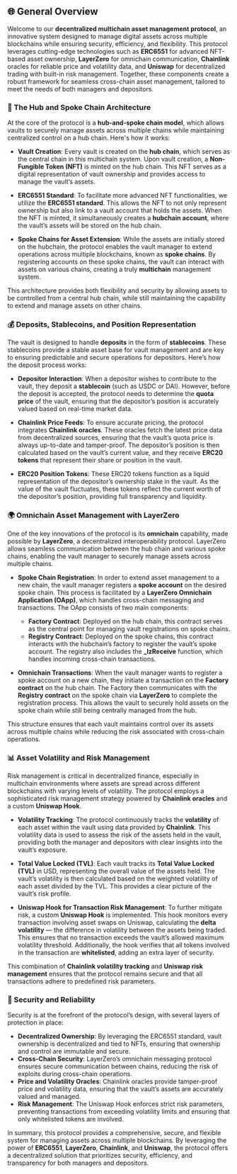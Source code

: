 ## 🌐 General Overview

Welcome to our **decentralized multichain asset management protocol**, an innovative system designed to manage digital assets across multiple blockchains while ensuring security, efficiency, and flexibility. This protocol leverages cutting-edge technologies such as **ERC6551** for advanced NFT-based asset ownership, **LayerZero** for omnichain communication, **Chainlink** oracles for reliable price and volatility data, and **Uniswap** for decentralized trading with built-in risk management. Together, these components create a robust framework for seamless cross-chain asset management, tailored to meet the needs of both managers and depositors.

### 🔗 The Hub and Spoke Chain Architecture

At the core of the protocol is a **hub-and-spoke chain model**, which allows vaults to securely manage assets across multiple chains while maintaining centralized control on a hub chain. Here's how it works:

- **Vault Creation**: Every vault is created on the **hub chain**, which serves as the central chain in this multichain system. Upon vault creation, a **Non-Fungible Token (NFT)** is minted on the hub chain. This NFT serves as a digital representation of vault ownership and provides access to manage the vault’s assets.

- **ERC6551 Standard**: To facilitate more advanced NFT functionalities, we utilize the **ERC6551 standard**. This allows the NFT to not only represent ownership but also link to a vault account that holds the assets. When the NFT is minted, it simultaneously creates a **hubchain account**, where the vault’s assets will be stored on the hub chain.

- **Spoke Chains for Asset Extension**: While the assets are initially stored on the hubchain, the protocol enables the vault manager to extend operations across multiple blockchains, known as **spoke chains**. By registering accounts on these spoke chains, the vault can interact with assets on various chains, creating a truly **multichain** management system.

This architecture provides both flexibility and security by allowing assets to be controlled from a central hub chain, while still maintaining the capability to extend and manage assets on other chains.

### 💰 Deposits, Stablecoins, and Position Representation

The vault is designed to handle **deposits** in the form of **stablecoins**. These stablecoins provide a stable asset base for vault management and are key to ensuring predictable and secure operations for depositors. Here’s how the deposit process works:

- **Depositor Interaction**: When a depositor wishes to contribute to the vault, they deposit a **stablecoin** (such as USDC or DAI). However, before the deposit is accepted, the protocol needs to determine the **quota price** of the vault, ensuring that the depositor’s position is accurately valued based on real-time market data.

- **Chainlink Price Feeds**: To ensure accurate pricing, the protocol integrates **Chainlink oracles**. These oracles fetch the latest price data from decentralized sources, ensuring that the vault’s quota price is always up-to-date and tamper-proof. The depositor’s position is then calculated based on the vault’s current value, and they receive **ERC20 tokens** that represent their share or position in the vault.

- **ERC20 Position Tokens**: These ERC20 tokens function as a liquid representation of the depositor’s ownership stake in the vault. As the value of the vault fluctuates, these tokens reflect the current worth of the depositor’s position, providing full transparency and liquidity.

### 🌍 Omnichain Asset Management with LayerZero

One of the key innovations of the protocol is its **omnichain** capability, made possible by **LayerZero**, a decentralized interoperability protocol. LayerZero allows seamless communication between the hub chain and various spoke chains, enabling the vault manager to securely manage assets across multiple chains.

- **Spoke Chain Registration**: In order to extend asset management to a new chain, the vault manager registers a **spoke account** on the desired spoke chain. This process is facilitated by a **LayerZero Omnichain Application (OApp)**, which handles cross-chain messaging and transactions. The OApp consists of two main components:
  - **Factory Contract**: Deployed on the hub chain, this contract serves as the central point for managing vault registrations on spoke chains.
  - **Registry Contract**: Deployed on the spoke chains, this contract interacts with the hubchain’s factory to register the vault’s spoke account. The registry also includes the **_lzReceive** function, which handles incoming cross-chain transactions.

- **Omnichain Transactions**: When the vault manager wants to register a spoke account on a new chain, they initiate a transaction on the **Factory contract** on the hub chain. The Factory then communicates with the **Registry contract** on the spoke chain via **LayerZero** to complete the registration process. This allows the vault to securely hold assets on the spoke chain while still being centrally managed from the hub.

This structure ensures that each vault maintains control over its assets across multiple chains while reducing the risk associated with cross-chain operations.

### 📊 Asset Volatility and Risk Management

Risk management is critical in decentralized finance, especially in multichain environments where assets are spread across different blockchains with varying levels of volatility. The protocol employs a sophisticated risk management strategy powered by **Chainlink oracles** and a custom **Uniswap Hook**.

- **Volatility Tracking**: The protocol continuously tracks the **volatility** of each asset within the vault using data provided by **Chainlink**. This volatility data is used to assess the risk of the assets held in the vault, providing both the manager and depositors with clear insights into the vault’s exposure.

- **Total Value Locked (TVL)**: Each vault tracks its **Total Value Locked (TVL)** in USD, representing the overall value of the assets held. The vault’s volatility is then calculated based on the weighted volatility of each asset divided by the TVL. This provides a clear picture of the vault’s risk profile.

- **Uniswap Hook for Transaction Risk Management**: To further mitigate risk, a custom **Uniswap Hook** is implemented. This hook monitors every transaction involving asset swaps on Uniswap, calculating the **delta volatility** — the difference in volatility between the assets being traded. This ensures that no transaction exceeds the vault’s allowed maximum volatility threshold. Additionally, the hook verifies that all tokens involved in the transaction are **whitelisted**, adding an extra layer of security.

This combination of **Chainlink volatility tracking** and **Uniswap risk management** ensures that the protocol remains secure and that all transactions adhere to predefined risk parameters.

### 🔐 Security and Reliability

Security is at the forefront of the protocol’s design, with several layers of protection in place:

- **Decentralized Ownership**: By leveraging the ERC6551 standard, vault ownership is decentralized and tied to NFTs, ensuring that ownership and control are immutable and secure.
- **Cross-Chain Security**: LayerZero’s omnichain messaging protocol ensures secure communication between chains, reducing the risk of exploits during cross-chain operations.
- **Price and Volatility Oracles**: Chainlink oracles provide tamper-proof price and volatility data, ensuring that the vault’s assets are accurately valued and managed.
- **Risk Management**: The Uniswap Hook enforces strict risk parameters, preventing transactions from exceeding volatility limits and ensuring that only whitelisted tokens are involved.

In summary, this protocol provides a comprehensive, secure, and flexible system for managing assets across multiple blockchains. By leveraging the power of **ERC6551**, **LayerZero**, **Chainlink**, and **Uniswap**, the protocol offers a decentralized solution that prioritizes security, efficiency, and transparency for both managers and depositors.
